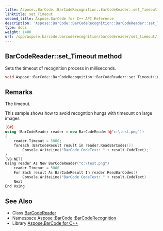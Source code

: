```yaml
---
title: Aspose::BarCode::BarCodeRecognition::BarCodeReader::set_Timeout method
linktitle: set_Timeout
second_title: Aspose.BarCode for C++ API Reference
description: 'Aspose::BarCode::BarCodeRecognition::BarCodeReader::set_Timeout method. Sets the timeout of recognition process in milliseconds in C++.'
type: docs
weight: 1400
url: /cpp/aspose.barcode.barcoderecognition/barcodereader/set_timeout/
---
```

## BarCodeReader::set_Timeout method


Sets the timeout of recognition process in milliseconds.

```cpp
void Aspose::BarCode::BarCodeRecognition::BarCodeReader::set_Timeout(int32_t value)
```

## Remarks


The timeout. 

This sample shows how to avoid recogntion hungs with timeount on large images 
```cpp
[C#]
using (BarCodeReader reader = new BarCodeReader(@"c:\test.png"))
{
    reader.Timeout = 5000;
    foreach (BarCodeResult result in reader.ReadBarCodes())
        Console.WriteLine("BarCode CodeText: " + result.CodeText);
}
[VB.NET]
Using reader As New BarCodeReader("c:\test.png")
    reader.Timeout = 5000
    For Each result As BarCodeResult In reader.ReadBarCodes()
        Console.WriteLine("BarCode CodeText: " + result.CodeText)
    Next
End Using
```

## See Also

* Class [BarCodeReader](../)
* Namespace [Aspose::BarCode::BarCodeRecognition](../../)
* Library [Aspose.BarCode for C++](../../../)
